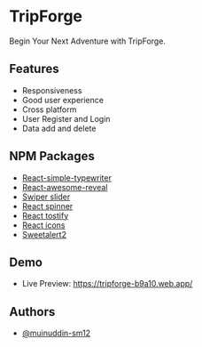 # TripForge

Begin Your Next Adventure with TripForge.

## Features

- Responsiveness
- Good user experience
- Cross platform
- User Register and Login
- Data add and delete

## NPM Packages

- [React-simple-typewriter](https://www.npmjs.com/package/react-simple-typewriter)
- [React-awesome-reveal](https://www.npmjs.com/package/react-awesome-reveal)
- [Swiper slider](https://swiperjs.com/)
- [React spinner](https://www.npmjs.com/package/react-spinners)
- [React tostify](https://www.npmjs.com/package/react-toastify)
- [React icons](https://react-icons.github.io/react-icons/)
- [Sweetalert2](https://sweetalert2.github.io/#examples)

## Demo

- Live Preview: https://tripforge-b9a10.web.app/

## Authors

- [@muinuddin-sm12](https://www.github.com/muinuddin-sm12)
